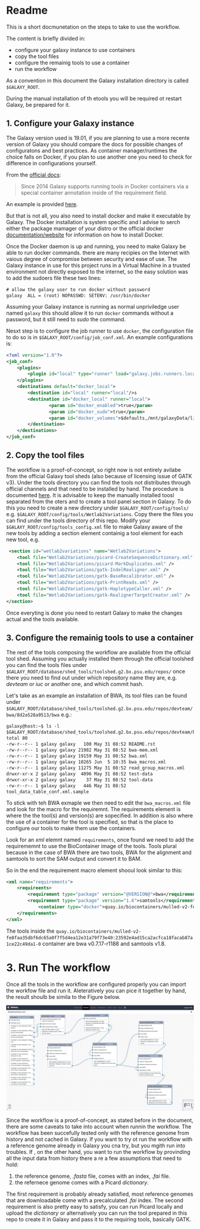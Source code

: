 
# Readme

This is a short docmunetation on the steps to take to use the workflow.

The content is briefly divided in:

- configure your galaxy instance to use containers
- copy the tool files
- configure the remainig tools to use a container
- run the workflow

As a convention in this document the Galaxy installation directory is called `$GALAXY_ROOT`.

During the manual installation of th etools you will be required ot restart Galaxy, be prepared for it.

## 1. Configure your Galaxy instance

The Galaxy version used is 19.01, if you are planning to use a more recente version of Galaxy you should compare the docs for possible changes of configuratons and best practices.
As container manager/runtimes the choice falls on Docker, if you plan to use another one you need to check for difference in configurations yourself.

From the [official docs](https://docs.galaxyproject.org/en/release_19.01/admin/special_topics/mulled_containers.html):

>Since 2014 Galaxy supports running tools in Docker containers via a special container annotation inside of the requirement field.

An example is provided [here](https://github.com/galaxyproject/galaxy/blob/dev/test/functional/tools/catDocker.xml#L4).

But that is not all, you also need to install docker and make it executable by Galaxy.
The Docker installation is system specific and I advise to serch either the package mamager of your distro or the official docker [documentation/website](https://docs.docker.com/install/) for information on how to install Docker.

Once the Docker daemon is up and running, you need to make Galaxy be able to run docker commands. there are many recipies on the Internet with vaious degree of compromise between security and ease of use.
The Galaxy instance in use for this project runs in a Virtual Machine in a trusted environment not directly exposed to the internet, so the easy solution was to add the sudoers file these two lines:

```config
# allow the galaxy user to run docker without password
galaxy  ALL = (root) NOPASSWD: SETENV: /usr/bin/docker
```

Assuming your Galaxy instance is running as normal unpriviledge user named `galaxy` this should allow it to run `docker` commands without a password, but it still need to *sudo* the command.

Nesxt step is to configure the job runner to use `docker`, the configuration file to do so is in `$GALAXY_ROOT/config/job_conf.xml`. An example configurations is:

```xml
<?xml version="1.0"?>
<job_conf>
    <plugins>
        <plugin id="local" type="runner" load="galaxy.jobs.runners.local:LocalJobRunner" workers="4"/>
    </plugins>
    <destinations default="docker_local">
        <destination id="local" runner="local"/>s
        <destination id="docker_local" runner="local">
                <param id="docker_enabled">true</param>
                <param id="docker_sudo">true</param>
                <param id="docker_volumes">$defaults,/mnt/galaxyData/libraries:ro,/mnt/galaxyData/indices:ro,/cvmfs/data.galaxyproject.org:ro</param>
        </destination>
    </destinations>
</job_conf>
```

## 2. Copy the tool files

The workflow is a proof-of-concept, so right now is not entirely avilabe from the official Galaxy tool sheds (also because of licensing issue of GATK v3).
Under the tools directory you can find the tools not distributes through official channels and that need to be installed by hand.
The procedure is documented [here](https://galaxyproject.org/admin/tools/add-tool-tutorial/).
It is advisable to keep the manually installed toosl separated from the oters and to create a tool panel section in Galaxy. To do this you need to create a new directory under `$GALAXY_ROOT/config/tools/` e.g. `$GALAXY_ROOT/config/tools/Wetlab2Variations`.
Copy there the files you can find under the tools directory of this repo.
Modify your `$GALAXY_ROOT/config/tools_config.xml` file to make Galaxy aware of the new tools by adding a section element containig a tool element for each new tool, e.g.

```xml
 <section id="wetlab2variations" name="Wetlab2Variations">
    <tool file="Wetlab2Variations/picard-CreateSequenceDictionary.xml" />
    <tool file="Wetlab2Variations/picard-MarkDuplicates.xml" />
    <tool file="Wetlab2Variations/gatk-IndelRealigner.xml" />
    <tool file="Wetlab2Variations/gatk-BaseRecalibrator.xml" />
    <tool file="Wetlab2Variations/gatk-PrintReads.xml" />
    <tool file="Wetlab2Variations/gatk-HaplotypeCaller.xml" />
    <tool file="Wetlab2Variations/gatk-RealignerTargetCreator.xml" />
</section>
```

Once everyting is done you need to restart Galaxy to make the changes actual and the tools available.

## 3. Configure the remainig tools to use a container

The rest of the tools composing the workflow are available from the official tool shed.
Assuming you actually installed them through the official toolshed you can find the tools files under `$GALAXY_ROOT/database/shed_tools/toolshed.g2.bx.psu.edu/repos/` once there you need to find out under which repository name they are, e.g. *devteam* or *iuc* or another one, and which commit hash.

Let's take as an example an installation of BWA, its tool files can be found under `$GALAXY_ROOT/database/shed_tools/toolshed.g2.bx.psu.edu/repos/devteam/bwa/8d2a528a9513/bwa`
e.g.:

```console
galaxy@host:~$ ls -l $GALAXY_ROOT/database/shed_tools/toolshed.g2.bx.psu.edu/repos/devteam/bwa/8d2a528a9513/bwa
total 80
-rw-r--r-- 1 galaxy galaxy   100 May 31 08:52 README.rst
-rw-r--r-- 1 galaxy galaxy 21982 May 31 08:52 bwa-mem.xml
-rw-r--r-- 1 galaxy galaxy 19159 May 31 08:52 bwa.xml
-rw-r--r-- 1 galaxy galaxy 10265 Jun  5 10:35 bwa_macros.xml
-rw-r--r-- 1 galaxy galaxy 11275 May 31 08:52 read_group_macros.xml
drwxr-xr-x 2 galaxy galaxy  4096 May 31 08:52 test-data
drwxr-xr-x 2 galaxy galaxy    37 May 31 08:52 tool-data
-rw-r--r-- 1 galaxy galaxy   446 May 31 08:52 tool_data_table_conf.xml.sample
```

To stick with teh BWA exmaple we then need to edit the `bwa_macros.xml` file and look for the macro for the requiremnt. The requirements element is where the the tool(s) and version(s) are sopecified.
In addition is also where the use of a container for the tool is specified, so that is the place to configure our tools to make them use the containers.

Look for an *xml* elemnt named `requirements`, once found we need to add the requirememnt to use the BioContainer image of the tools. Tools plural because in the case of BWA there are two tools, BWA for the alignment and samtools to sort the SAM output and convert it to BAM.

So in the end the requirement macro element shooul look similar to this:

```xml
<xml name="requirements">
    <requireents>
        <requirement type="package" version="@VERSION@">bwa</requirement>
        <requirement type="package" version="1.6">samtools</requirement>
            <container type="docker">quay.io/biocontainers/mulled-v2-fe8faa35dbf6dc65a0f7f5d4ea12e31a79f73e40:23592e4ad15ca2acfca18facab87a1ce22c49da1-0</container>
    </requirements>
</xml>
```

The tools inside the `quay.io/biocontainers/mulled-v2-fe8faa35dbf6dc65a0f7f5d4ea12e31a79f73e40:23592e4ad15ca2acfca18facab87a1ce22c49da1-0` container are bwa v0.7.17-r1188 and samtools v1.8.

# 3. Run The workflow

Once all the tools in the workflow are configured properly you can import the workfow file and run it.
Aleteratively you can pice it together by hand, the result shoulb be simila to the Figure below.

![Workflow](./workflow.png)

Since the workflow is a proof-of-concept, as stated before in the document, there are some caveats to take into account when runnin the workflow.
The workflow has been succefully tested only with the reference genome from history and not cached in Galaxy.
If you want to try ot run the workflow with a reference genome already in Galaxy you cna try, but you mgith run into troubles.
If , on the other hand, you want to run the workflow by provinding all the input data from history there a re a few assumptions that need to hold:
1. the reference genome, *.fasta* file, comes with an index, *.fai* file.
2. the refernece genome comes with a Picard *dictionary*.

The first requirement is probably already satisfied, most reference genomes that are downloadable come with a precalculated *.fai* index.
The second requirement is also pretty easy to satisfy, you can run Picard locally and upload the *dictionary* or alternatively you can run the tool prepared in this repo to create it in Galaxy and pass it to the requiring tools, basically GATK.



